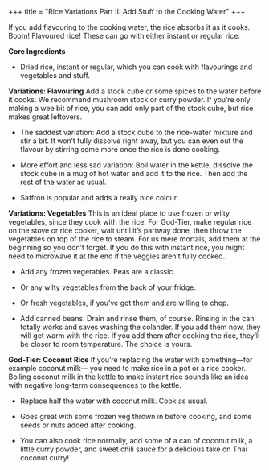 +++
title = "Rice Variations Part II: Add Stuff to the Cooking Water"
+++

If you add flavouring to the cooking water, the rice absorbs it as it cooks.
Boom! Flavoured rice! These can go with either instant or regular rice.

**Core Ingredients**

- Dried rice, instant or regular, which you can cook with flavourings and
  vegetables and stuff.

**Variations: Flavouring**
Add a stock cube or some spices to the water before it cooks. We recommend
mushroom stock or curry powder. If you’re only making a wee bit of rice,
you can add only part of the stock cube, but rice makes great leftovers.

- The saddest variation: Add a stock cube to the rice-water mixture and
  stir a bit. It won’t fully dissolve right away, but you can even out the
  flavour by stirring some more once the rice is done cooking.

- More effort and less sad variation: Boil water in the kettle, dissolve the
  stock cube in a mug of hot water and add it to the rice. Then add the rest
  of the water as usual.

- Saffron is popular and adds a really nice colour.

**Variations: Vegetables**
This is an ideal place to use frozen or wilty vegetables, since they cook with
the rice. For God-Tier, make regular rice on the stove or rice cooker, wait
until it’s partway done, then throw the vegetables on top of the rice to
steam. For us mere mortals, add them at the beginning so you don’t forget.
If you do this with instant rice, you might need to microwave it at the end if
the veggies aren’t fully cooked.

- Add any frozen vegetables. Peas are a classic.

- Or any wilty vegetables from the back of your fridge.

- Or fresh vegetables, if you’ve got them and are willing to chop.

- Add canned beans. Drain and rinse them, of course. Rinsing in the can
  totally works and saves washing the colander. If you add them now,
  they will get warm with the rice. If you add them after cooking the rice,
  they’ll be closer to room temperature. The choice is yours.

**God-Tier: Coconut Rice**
If you’re replacing the water with something—for example coconut milk—
you need to make rice in a pot or a rice cooker. Boiling coconut milk in the
kettle to make instant rice sounds like an idea with negative long-term
consequences to the kettle.

- Replace half the water with coconut milk. Cook as usual.

- Goes great with some frozen veg thrown in before cooking, and some
  seeds or nuts added after cooking.

- You can also cook rice normally, add some of a can of coconut milk, a
  little curry powder, and sweet chili sauce for a delicious take on Thai
  coconut curry!
